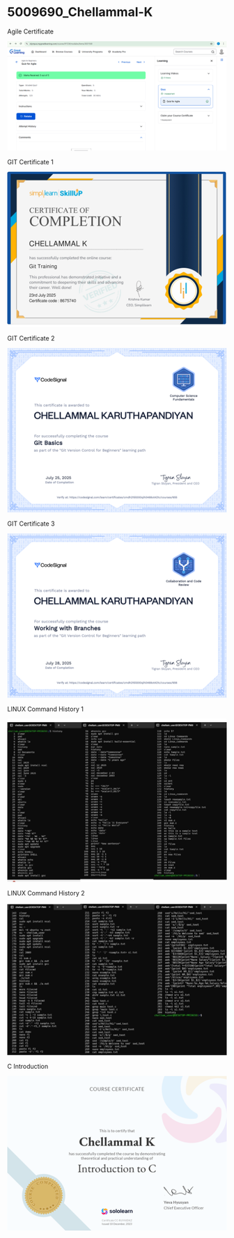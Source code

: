 # 5009690_Chellammal-K

Agile Certificate

![Agile certificates](SDLC/Agile_certificates.png)

GIT Certificate 1

![GIT Training](GIT/GIT_Training.jpg)

GIT Certificate 2 

![GIT Basics](GIT/GIT_Basics.png)

GIT Certificate 3

![GIT Branches](GIT/GIT_Branches.png)

LINUX Command History 1

![LINUX history](LINUX/LINUX_history.jpg)

LINUX Command History 2

![LINUX Command](LINUX/LINUX_Command.jpg)

C Introduction 

![C Introduction](C/C_Introduction.png)